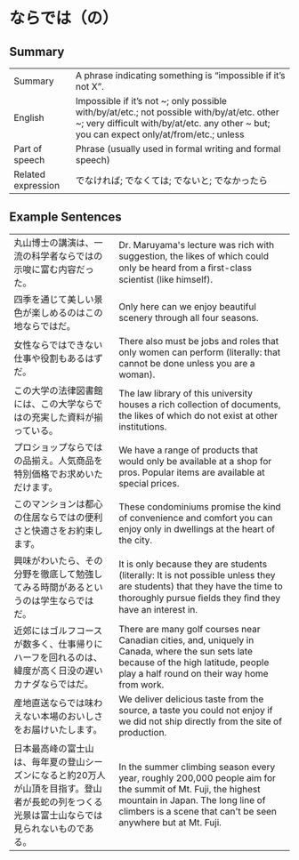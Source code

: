 # ならでは（の）

## Summary

<table><tr>   <td>Summary</td>   <td>A phrase indicating something is “impossible if it’s not X”.</td></tr><tr>   <td>English</td>   <td>Impossible if it’s not ~; only possible with/by/at/etc.; not possible with/by/at/etc. other ~; very difficult with/by/at/etc. any other ~ but; you can expect only/at/from/etc.; unless</td></tr><tr>   <td>Part of speech</td>   <td>Phrase (usually used in formal writing and formal speech)</td></tr><tr>   <td>Related expression</td>   <td>でなければ; でなくては; でないと; でなかったら</td></tr></table>

## Example Sentences

<table><tr>   <td>丸山博士の講演は、一流の科学者ならではの示唆に富む内容だった。</td>   <td>Dr. Maruyama's lecture was rich with suggestion, the likes of which could only be heard from a ﬁrst-class scientist (like himself).</td></tr><tr>   <td>四季を通じて美しい景色が楽しめるのはこの地ならではだ。</td>   <td>Only here can we enjoy beautiful scenery through all four seasons.</td></tr><tr>   <td>女性ならではできない仕事や役割もあるはずだ。</td>   <td>There also must be jobs and roles that only women can perform (literally: that cannot be done unless you are a woman).</td></tr><tr>   <td>この大学の法律図書館には、この大学ならではの充実した資料が揃っている。</td>   <td>The law library of this university houses a rich collection of documents, the likes of which do not exist at other institutions.</td></tr><tr>   <td>プロショップならではの品揃え。人気商品を特別価格でお求めいただけます。</td>   <td>We have a range of products that would only be available at a shop for pros. Popular items are available at special prices.</td></tr><tr>   <td>このマンションは都心の住居ならではの便利さと快適さをお約束します。</td>   <td>These condominiums promise the kind of convenience and comfort you can enjoy only in dwellings at the heart of the city.</td></tr><tr>   <td>興味がわいたら、その分野を徹底して勉強してみる時間があるというのは学生ならではだ。</td>   <td>It is only because they are students (literally: It is not possible unless they are students) that they have the time to thoroughly pursue ﬁelds they ﬁnd they have an interest in.</td></tr><tr>   <td>近郊にはゴルフコースが数多く、仕事帰りにハーフを回れるのは、緯度が高く日没の遅いカナダならではだ。</td>   <td>There are many golf courses near Canadian cities, and, uniquely in Canada, where the sun sets late because of the high latitude, people play a half round on their way home from work.</td></tr><tr>   <td>産地直送ならでは味わえない本場のおいしさをお届けいたします。</td>   <td>We deliver delicious taste from the source, a taste you could not enjoy if we did not ship directly from the site of production.</td></tr><tr>   <td>日本最高峰の富士山は、毎年夏の登山シーズンになると約20万人が山頂を目指す。登山者が長蛇の列をつくる光景は富士山ならでは見られないものである。</td>   <td>In the summer climbing season every year, roughly 200,000 people aim for the summit of Mt. Fuji, the highest mountain in Japan. The long line of climbers is a scene that can't be seen anywhere but at Mt. Fuji.</td></tr></table>

